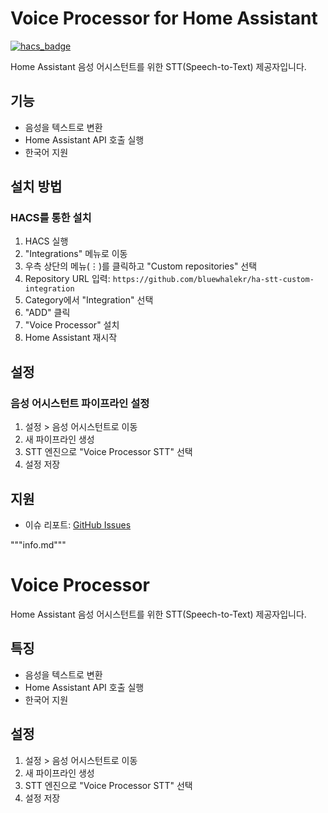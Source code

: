 # Voice Processor for Home Assistant

[![hacs_badge](https://img.shields.io/badge/HACS-Custom-orange.svg)](https://github.com/hacs/integration)

Home Assistant 음성 어시스턴트를 위한 STT(Speech-to-Text) 제공자입니다.

## 기능
- 음성을 텍스트로 변환
- Home Assistant API 호출 실행
- 한국어 지원

## 설치 방법

### HACS를 통한 설치
1. HACS 실행
2. "Integrations" 메뉴로 이동
3. 우측 상단의 메뉴(⋮)를 클릭하고 "Custom repositories" 선택
4. Repository URL 입력: `https://github.com/bluewhalekr/ha-stt-custom-integration`
5. Category에서 "Integration" 선택
6. "ADD" 클릭
7. "Voice Processor" 설치
8. Home Assistant 재시작

## 설정

### 음성 어시스턴트 파이프라인 설정
1. 설정 > 음성 어시스턴트로 이동
2. 새 파이프라인 생성
3. STT 엔진으로 "Voice Processor STT" 선택
4. 설정 저장

## 지원
- 이슈 리포트: [GitHub Issues](https://github.com/bluewhalekr/ha-stt-custom-integration/issues)

"""info.md"""
# Voice Processor

Home Assistant 음성 어시스턴트를 위한 STT(Speech-to-Text) 제공자입니다.

## 특징
- 음성을 텍스트로 변환
- Home Assistant API 호출 실행
- 한국어 지원

## 설정
1. 설정 > 음성 어시스턴트로 이동
2. 새 파이프라인 생성
3. STT 엔진으로 "Voice Processor STT" 선택
4. 설정 저장